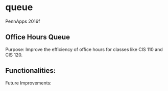 # queue
PennApps 2016f

Office Hours Queue
------------------
Purpose: Improve the efficiency of office hours for classes like CIS 110 and CIS 120. 

Functionalities:
-

Future Improvements:

